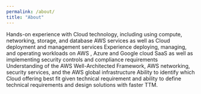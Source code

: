 ```yaml
---
permalink: /about/
title: "About"
---
```


Hands-on experience with Cloud technology, including using compute, networking, storage, and database AWS services as well as Cloud deployment and management services
Experience deploying, managing, and operating workloads on AWS , Azure and Google cloud SaaS as well as implementing security controls and compliance requirements
Understanding of the AWS Well-Architected Framework, AWS networking, security services, and the AWS global infrastructure
Ability to identify which Cloud offering best fit given technical requirement and ability to define technical requirements and design solutions with faster TTM. 